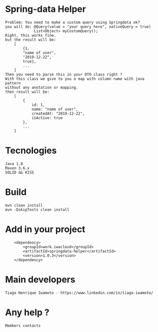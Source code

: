 # Spring-data Helper

    Problem: You need to make a custom query using Springdata ok?
    you will do: @Query(value = "your query here", nativeQuery = true)
                 List<Object> myCustomQuery();
    Right, this works fine.
    but the result will be:
        [
            {1,
            "name of user",
            "2019-12-22",
            true},
            ...
        ]
    Then you need to parse this in your DTO class right ?
    With this class we give to you a map with column name with java pattern
    without any anotation or mapping.
    then result will be:
        [
            {
                id: 1,
                name: "name of user",
                createdAt: "2019-12-22",
                isActive: true
            },
            ...
        ]          
        
# Tecnologies
    Java 1.8
    Maven 3.6.x
    SOLID && KISS

# Build
    mvn clean install
    mvn -DskipTests clean install
    
# Add in your project
        <dependency>
            <groupId>work.iwacloud</groupId>
            <artifactId>springdata-helper</artifactId>
            <version>1.0.3</version>
        </dependency>

    
# Main developers
    Tiago Henrique Iwamoto - https://www.linkedin.com/in/tiago-iwamoto/
    
# Any help ?
    Members contacts